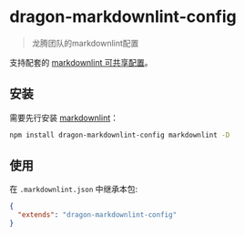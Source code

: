 # dragon-markdownlint-config

> 龙腾团队的markdownlint配置

支持配套的 [markdownlint 可共享配置](https://www.npmjs.com/package/markdownlint#optionsconfig)。

## 安装

需要先行安装 [markdownlint](https://www.npmjs.com/package/markdownlint)：

```bash
npm install dragon-markdownlint-config markdownlint -D
```

## 使用

在 `.markdownlint.json` 中继承本包:

```json
{
  "extends": "dragon-markdownlint-config"
}
```
